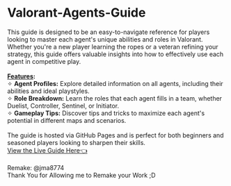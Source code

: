 # Valorant-Agents-Guide

This guide is designed to be an easy-to-navigate reference for players looking to master each agent's unique abilities and roles in Valorant. Whether you're a new player learning the ropes or a veteran refining your strategy, this guide offers valuable insights into how to effectively use each agent in competitive play.
<br>
<br>
<b><u>Features</u>:</b>
<br>
✧ <b>Agent Profiles:</b> Explore detailed information on all agents, including their abilities and ideal playstyles.
<br>
✧ <b>Role Breakdown:</b> Learn the roles that each agent fills in a team, whether Duelist, Controller, Sentinel, or Initiator.
<br>
✧ <b>Gameplay Tips:</b> Discover tips and tricks to maximize each agent's potential in different maps and scenarios.
<br>
<br>
The guide is hosted via GitHub Pages and is perfect for both beginners and seasoned players looking to sharpen their skills.
<br>
[View the Live Guide Here👈](https://dev-zenitsu.github.io/Valorant-Agents-Guide/)
<br>
<br>
Remake: @jma8774
<br>
Thank You for Allowing me to Remake your Work ;D
